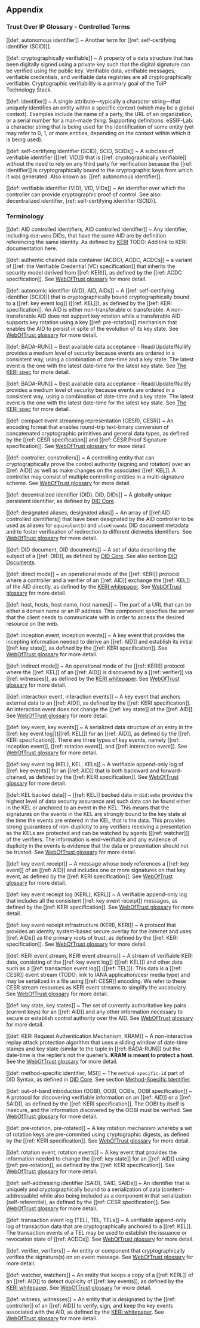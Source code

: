 ## Appendix

### Trust Over IP Glossary - Controlled Terms 

[[def: autonomous identifier]] 
~ Another term for [[ref: self-certifying identifier (SCID)]]. 

[[def: cryptographically verifiable]]
~ A property of a data structure that has been digitally signed using a private key such that the digital signature can be verified using the public key. Verifiable data, verifiable messages, verifiable credentials, and verifiable data registries are all cryptographically verifiable. Cryptographic verifiability is a primary goal of the ToIP Technology Stack.

[[def: identifier]]
~ A single attribute—typically a character string—that uniquely identifies an entity within a specific context (which may be a global context). Examples include the name of a party, the URL of an organization, or a serial number for a man-made thing. Supporting definitions: eSSIF-Lab: a character string that is being used for the identification of some entity (yet may refer to 0, 1, or more entities, depending on the context within which it is being used).

[[def: self-certifying identifier (SCID), SCID, SCIDs]]
~ A subclass of verifiable identifier ([[ref: VID]]) that is [[ref: cryptographically verifiable]] without the need to rely on any third party for verification because the [[ref: identifier]] is cryptographically bound to the cryptographic keys from which it was generated. Also known as: [[ref: autonomous identifier]].

[[def: verifiable identifier (VID), VID, VIDs]]
~ An identifier over which the controller can provide cryptographic proof of control.
See also: decentralized identifier, [ref: self-certifying identifier (SCID)].


### Terminology

[[def: AID controlled identifiers, AID controlled identifier]]
~ Any identifier, including `did:webs` DIDs, that have the same AID are by definition referencing the same identity. As defined by [KERI]() TODO: Add link to KERI documentation here.

[[def: authentic chained data container (ACDC), ACDC, ACDCs]]
~ a variant of [[ref: the Verifiable Credential (VC) specification]] that inherits the security model derived from [[ref: KERI]], as defined by the [[ref:  ACDC specification]]. See [WebOfTrust glossary](https://weboftrust.github.io/WOT-terms/docs/glossary/authentic-chained-data-container) for more detail.

[[def: autonomic identifier (AID), AID, AIDs]]
~ A [[ref: self-certifying identifier (SCID)]] that is cryptographically bound cryptographically bound to a [[ref: key event log]] ([[ref: KEL]]), as defined by the [[ref: KERI specification]]. An AID is either non-transferable or transferable. A non-transferable AID does not support key rotation while a transferable AID supports key rotation using a key [[ref: pre-rotation]] mechanism that enables the AID to persist in spite of the evolution of its key state. See [WebOfTrust glossary](https://weboftrust.github.io/WOT-terms/docs/glossary/autonomic-identifier) for more detail.

[[def: BADA-RUN]]
~ Best available data acceptance - Read/Update/Nullify provides a medium level of security because events are ordered in a consistent way, using a combination of date-time and a key state. The latest event is the one with the latest date-time for the latest key state. See [The KERI spec](https://trustoverip.github.io/tswg-keri-specification/#bada-best-available-data-acceptance-policy) for more detail.

[[def: BADA-RUN]]
~ Best available data acceptance - Read/Update/Nullify provides a medium level of security because events are ordered in a consistent way, using a combination of date-time and a key state. The latest event is the one with the latest date-time for the latest key state. See [The KERI spec](https://trustoverip.github.io/tswg-keri-specification/#bada-best-available-data-acceptance-policy) for more detail.

[[def: compact event streaming representation (CESR), CESR]]
~ An encoding format that enables round-trip text-binary conversion of concatenated cryptographic primitives and general data types, as defined by the [[ref:  CESR specification]] and [[ref:  CESR Proof Signature specification]].  See [WebOfTrust glossary](https://weboftrust.github.io/WOT-terms/docs/glossary/composable-event-streaming-representation) for more detail.

[[def: controller, constrollers]]
~ A controlling entity that can cryptographically prove the control authority (signing and rotation) over an [[ref: AID]] as well as make changes on the associated [[ref: KEL]]. A controller may consist of multiple controlling entities in a multi-signature scheme. See [WebOfTrust glossary](https://weboftrust.github.io/WOT-terms/docs/glossary/controller) for more detail.

[[def: decentralized identifier (DID), DID, DIDs]]
~ A globally unique persistent identifier, as defined by [DID Core](https://www.w3.org/TR/did-core/#dfn-decentralized-identifiers).

[[def:  designated aliases, designated alias]]
~ An array of [[ref:AID controlled identifiers]] that have been designated by the AID controller to be used as aliases for `equivalentId` and `alsoKnownAs` DID document metadata and to foster verification of redirection to different did:webs identifiers. See [WebOfTrust glossary](https://github.com/WebOfTrust/WOT-terms/wiki/designated-aliases) for more detail.

[[def: DID document, DID documents]]
~ A set of data describing the subject of a [[ref: DID]], as defined by [DID Core](https://www.w3.org/TR/did-core/#dfn-did-documents). See also section [DID Documents](#did-documents).

[[def: direct mode]]
~ an operational mode of the [[ref: KERI]] protocol where a controller and a verifier of an [[ref: AID]] exchange the [[ref: KEL]] of the AID directly, as defined by the [KERI whitepaper](https://github.com/SmithSamuelM/Papers/blob/master/whitepapers/KERI_WP_2.x.web.pdf). See [WebOfTrust glossary](https://weboftrust.github.io/WOT-terms/docs/glossary/direct-mode) for more detail.

[[def: host, hosts, host name, host names]]
~ The part of a URL that can be either a domain name or an IP address. This component specifies the server that the client needs to communicate with in order to access the desired resource on the web.

[[def: inception event, inception events]]
~ A key event that provides the incepting information needed to derive an [[ref: AID]] and establish its initial [[ref: key state]], as defined by the [[ref: KERI specification]]. See [WebOfTrust glossary](https://weboftrust.github.io/WOT-terms/docs/glossary/inception-event) for more detail.

[[def: indirect mode]]
~ An operational mode of the [[ref: KERI]] protocol where the [[ref: KEL]] of an [[ref: AID]] is discovered by a [[ref: verifier]] via [[ref: witnesses]], as defined by the [KERI whitepaper](https://github.com/SmithSamuelM/Papers/blob/master/whitepapers/KERI_WP_2.x.web.pdf). See [WebOfTrust glossary](https://weboftrust.github.io/WOT-terms/docs/glossary/indirect-mode) for more detail.

[[def: interaction event, interaction events]]
~ A key event that anchors external data to an [[ref: AID]], as defined by the [[ref: KERI specification]]. An interaction event does not change the [[ref: key state]] of the [[ref: AID]]. See [WebOfTrust glossary](https://weboftrust.github.io/WOT-terms/docs/glossary/interaction-event) for more detail.

[[def: key event, key events]]
~ A serialized data structure of an entry in the [[ref: key event log]]([[ref: KEL]]) for an [[ref: AID]], as defined by the [[ref: KERI specification]]. There are three types of key events, namely [[ref: inception event]], [[ref: rotation event]], and [[ref: interaction event]]. See [WebOfTrust glossary](https://weboftrust.github.io/WOT-terms/docs/glossary/key-event) for more detail.

[[def: key event log (KEL), KEL, KELs]]
~ A verifiable append-only log of [[ref: key events]] for an [[ref: AID]] that is both backward and forward-chained, as defined by the [[ref: KERI specification]]. See [WebOfTrust glossary](https://weboftrust.github.io/WOT-terms/docs/glossary/key-event-log) for more detail.

[[def: KEL backed data]]
~ [[ref: KEL]] backed data in `did:webs` provides the highest level of data security assurance and such data can be found either in the KEL or anchored to an event in the KEL. This means that the signatures on the events in the KEL are strongly bound to the key state at the time the events are entered in the KEL, that is the data. This provides strong guarantees of non-duplicity to any verifiers receiving a presentation as the KELs are protected and can be watched by agents ([[ref: watcher]]) of the verifiers. The information is end-verifiable and any evidence of duplicity in the events is evidence that the data or presentation should not be trusted. See [WebOfTrust glossary](https://weboftrust.github.io/WOT-terms/docs/glossary/kel-backed-data) for more detail.

[[def: key event receipt]]
~ A message whose body references a [[ref: key event]] of an [[ref: AID]] and includes one or more signatures on that key event, as defined by the [[ref: KERI specification]]. See [WebOfTrust glossary](https://weboftrust.github.io/WOT-terms/docs/glossary/key-event-receipt) for more detail.

[[def: key event receipt log (KERL), KERL]]
~ A verifiable append-only log that includes all the consistent [[ref: key event receipt]] messages, as defined by the [[ref: KERI specification]]. See [WebOfTrust glossary](https://weboftrust.github.io/WOT-terms/docs/glossary/key-event-receipt-log) for more detail.

[[def: key event receipt infrastructure (KERI), KERI]]
~ A protocol that provides an identity system-based secure overlay for the internet and uses [[ref: AIDs]] as the primary roots of trust, as defined by the [[ref: KERI specification]]. See [WebOfTrust glossary](https://weboftrust.github.io/WOT-terms/docs/glossary/key-event-receipt-infrastructure) for more detail.

[[def: KERI event stream, KERI event streams]]
~ A stream of verifiable KERI data, consisting of the [[ref: key event log]] ([[ref: KEL]]) and other data such as a [[ref: transaction event log]] ([[ref: TEL]]). This data is a [[ref: CESR]] event stream (TODO: link to IANA application/cesr media type) and may be serialized in a file using [[ref: CESR]] encoding. We refer to these CESR stream resources as KERI event streams to simplify the vocabulary. See [WebOfTrust glossary](https://weboftrust.github.io/WOT-terms/docs/glossary/keri-event-stream) for more detail. 

[[def: key state, key states]]
~ The set of currently authoritative key pairs (current keys) for an [[ref: AID]] and any other information necessary to secure or establish control authority over the AID. See [WebOfTrust glossary](https://weboftrust.github.io/WOT-terms/docs/glossary/key-state) for more detail.

[[def: KERI Request Authentication Mechanism, KRAM]]
~ A non-interactive replay attack protection algorithm that uses a sliding window of date-time stamps and key state (similar to the tuple in [[ref: BADA-RUN]]) but the date-time is the replier’s not the querier’s. **KRAM is meant to protect a host**. See the [WebOfTrust glossary](https://weboftrust.github.io/WOT-terms/docs/glossary/keri-request-authentication-method) for more detail.

[[def: method-specific identifier, MSI]]
~ The `method-specific-id` part of DID Syntax, as defined in [DID Core](https://www.w3.org/TR/did-core/#did-syntax). See section [Method-Specific Identifier](#method-specific-identifier).

[[def: out-of-band introduction (OOBI), OOBI, OOBIs, OOBI specification]]
~ A protocol for discovering verifiable information on an [[ref: AID]] or a [[ref: SAID]], as defined by the [[ref:  KERI specification]]. The OOBI by itself is insecure, and the information discovered by the OOBI must be verified. See [WebOfTrust glossary](https://weboftrust.github.io/WOT-terms/docs/glossary/out-of-band-introduction) for more detail.

[[def: pre-rotation, pre-rotated]]
~ A key rotation mechanism whereby a set of rotation keys are pre-commited using cryptographic digests, as defined by the [[ref: KERI specification]]. See [WebOfTrust glossary](https://weboftrust.github.io/WOT-terms/docs/glossary/pre-rotation) for more detail.

[[def: rotation event, rotation events]]
~ A key event that provides the information needed to change the [[ref: key state]] for an [[ref: AID]] using [[ref: pre-rotation]], as defined by the [[ref: KERI specification]]. See [WebOfTrust glossary](https://weboftrust.github.io/WOT-terms/docs/glossary/rotation-event) for more detail.

[[def: self-addressing identifier (SAID), SAID, SAIDs]]
~ An identifier that is uniquely and cryptographically bound to a serialization of data (content-addressable) while also being included as a component in that serialization (self-referential), as defined by the [[ref:  CESR specification]]. See [WebOfTrust glossary](https://weboftrust.github.io/WOT-terms/docs/glossary/self-addressing-identifier) for more detail.

[[def: transaction event log (TEL), TEL, TELs]]
~ A verifiable append-only log of transaction data that are cryptographically anchored to a [[ref: KEL]]. The transaction events of a TEL may be used to establish the issuance or revocation state of [[ref: ACDCs]]. See [WebOfTrust glossary](https://weboftrust.github.io/WOT-terms/docs/glossary/transaction-event-log) for more detail.

[[def: verifier, verifiers]]
~ An entity or component that cryptographically verifies the signature(s) on an event message. See [WebOfTrust glossary](https://weboftrust.github.io/WOT-terms/docs/glossary/verifier) for more detail.

[[def: watcher, watchers]]
~ An entity that keeps a copy of a [[ref: KERL]] of an [[ref: AID]] to detect duplicity of [[ref: key events]], as defined by the [KERI whitepaper](https://github.com/SmithSamuelM/Papers/blob/master/whitepapers/KERI_WP_2.x.web.pdf). See [WebOfTrust glossary](https://weboftrust.github.io/WOT-terms/docs/glossary/watcher) for more detail.

[[def: witness, witnesses]]
~ An entity that is designated by the [[ref: controller]] of an [[ref: AID]] to verify, sign, and keep the key events associated with the AID, as defined by the [KERI whitepaper](https://github.com/SmithSamuelM/Papers/blob/master/whitepapers/KERI_WP_2.x.web.pdf). See [WebOfTrust glossary](https://weboftrust.github.io/WOT-terms/docs/glossary/witness) for more detail.